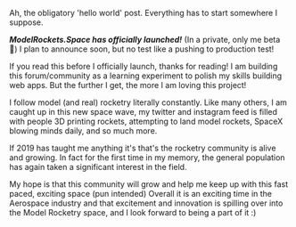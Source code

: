 Ah, the obligatory 'hello world' post. Everything has to start somewhere I suppose.

**_ModelRockets.Space has officially launched!_** (In a private, only me beta 🤫) I plan to announce soon, but no test like a pushing to production test!

If you read this before I officially launch, thanks for reading! I am building this forum/community as a learning experiment to polish my skills building web apps. But the further I get, the more I am loving this project!

I follow model (and real) rocketry literally constantly. Like many others, I am caught up in this new space wave, my twitter and instagram feed is filled with people 3D printing rockets, attempting to land model rockets, SpaceX blowing minds daily, and so much more.

If 2019 has taught me anything it's that's the rocketry community is alive and growing. In fact for the first time in my memory, the general population has again taken a significant interest in the field.

My hope is that this community will grow and help me keep up with this fast paced, exciting space (pun intended) Overall it is an exciting time in the Aerospace industry and that excitement and innovation is spilling over into the Model Rocketry space, and I look forward to being a part of it :)
